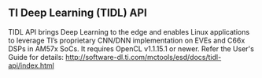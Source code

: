 TI Deep Learning (TIDL) API
---------------------------

TIDL API brings Deep Learning to the edge and enables Linux applications to leverage TI’s proprietary CNN/DNN implementation on EVEs and C66x DSPs in AM57x SoCs.  It requires OpenCL v1.1.15.1 or newer. Refer the User's Guide for details: http://software-dl.ti.com/mctools/esd/docs/tidl-api/index.html
